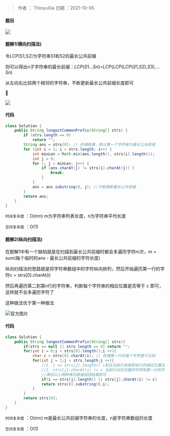 

>作者 ： ThinyuXia
>日期 ：2021-10-05



#### 题目

![](https://z3.ax1x.com/2021/10/05/4v1j8U.png)



#### 题解1(横向扫描法)

令LCP(S1,S2)为字符串S1和S2的最长公共前缀

则可以得出n子字符串的最长前缀：*LCP*(*S*1…*Sn*)=*LCP*(*LCP*(*LCP*(*S*1,*S*2),*S*3),…*Sn*)

从左向右比较两个相邻的字符串，不断更新最长公共前缀长度即可

🌰

![](https://z3.ax1x.com/2021/10/05/4v8W6g.md.png)



#### 代码

```java
class Solution {
    public String longestCommonPrefix(String[] strs) {
        if (strs.length == 0)
            return "";
        String ans = strs[0]; // 存储结果，默认第一个字符串为最长公共前缀
        for (int i = 1; i < strs.length; i++) {
            int minLen = Math.min(ans.length(), strs[i].length());
            int j = 0;
            for (; j < minLen; j++) {
                if (ans.charAt(j) != strs[i].charAt(j)) {
                    break;
                }
            }
            ans = ans.substring(0, j); //不断更新最长公共前缀
        }
        return ans;
    }
}
```



`时间复杂度` ：O(mn) m为字符串列表长度，n为字符串平均长度 

`空间复杂度` ：O(1) 


#### 题解2(纵向扫描法)

在题解1中有一个缺陷就是在扫描到最长公共前缀时都会多遍历字符m次，m = sum(每个临时的ans - 最长公共前缀的字符长度)

纵向扫描法的思路就是将字符串数组中的字符纵向排列，然后开始遍历第一行的字符c = strs[0].charAt(i)

然后再遍历第二到第n行的字符串，判断每个字符串的相应位置是否等于 c 即可，这样就不会多遍历字符了

这种做法优于第一种做法

![官方图片](https://assets.leetcode-cn.com/solution-static/14/14_fig2.png)

#### 代码

```java
class Solution {
    public String longestCommonPrefix(String[] strs){
        if(strs == null || strs.length == 0) return "";
        for(int i = 0;i < strs[0].length();i ++){
            char c = strs[0].charAt(i); // 存储第一行的每个字符便于比较
            for(int j = 1;j < strs.length;j ++){
                //1. i == strs[j].length() i到达当前行末尾即该行的相应位置没有字符
                //2. strs[j].charAt(i) != c 当前行对应位置的字符和第一行的字符不想等
                //满足以上两种情况直接返回结果即可
                if(i == strs[j].length() || strs[j].charAt(i) != c)
                return strs[0].substring(0,i);
            }
        }
        return strs[0];
    }
}
```

`时间复杂度` ：O(mn) m是最长公共前缀字符串的长度，n是字符串数组的长度 

`空间复杂度` ：O(1) 
